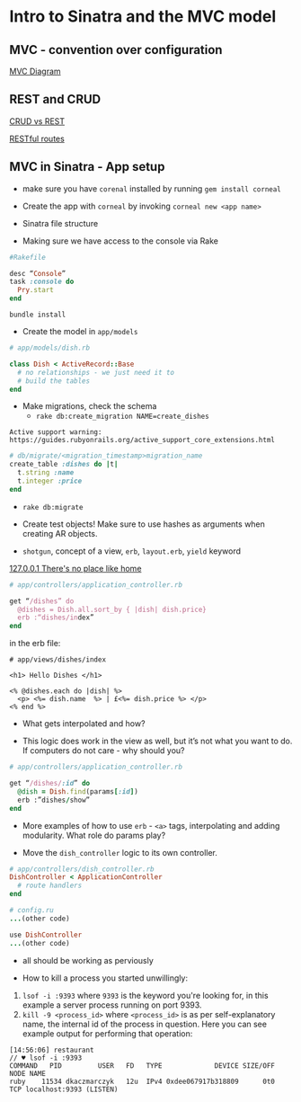 # Intro to Sinatra and the MVC model

## MVC - convention over configuration

[MVC Diagram](http://kriscroes.github.io/images/blog1/mvc.png)

## REST and CRUD

[CRUD vs REST](https://image.slidesharecdn.com/restvssoap-130104080511-phpapp01/95/rest-vs-soap-40-638.jpg?cb=1357286773)

[RESTful routes](https://i.imgur.com/omvB7JJ.png)

## MVC in Sinatra - App setup

- make sure you have `corenal` installed by running `gem install corneal`

- Create the app with `corneal` by invoking `corneal new <app name>`

- Sinatra file structure

- Making sure we have access to the console via Rake

```ruby
#Rakefile

desc “Console”
task :console do
  Pry.start
end
```

`bundle install`

- Create the model in `app/models`

```ruby
# app/models/dish.rb

class Dish < ActiveRecord::Base
  # no relationships - we just need it to
  # build the tables
end
```

- Make migrations, check the schema
  - `rake db:create_migration NAME=create_dishes`

```
Active support warning:
https://guides.rubyonrails.org/active_support_core_extensions.html
```

```ruby
# db/migrate/<migration_timestamp>migration_name
create_table :dishes do |t|
  t.string :name
  t.integer :price
end
```

- `rake db:migrate`

- Create test objects! Make sure to use hashes as arguments when creating AR objects.

- `shotgun`, concept of a view, `erb`, `layout.erb`, `yield` keyword

[127.0.0.1 There's no place like home](https://i.ytimg.com/vi/A_aw84mQNZE/maxresdefault.jpg)

```ruby
# app/controllers/application_controller.rb

get “/dishes” do
  @dishes = Dish.all.sort_by { |dish| dish.price}
  erb :“dishes/index”
end
```

in the erb file:

```erb
# app/views/dishes/index

<h1> Hello Dishes </h1>

<% @dishes.each do |dish| %>
  <p> <%= dish.name  %> | £<%= dish.price %> </p>
<% end %>
```

- What gets interpolated and how?

- This logic does work in the view as well, but it’s not what you want to do. If computers do not care - why should you?

```ruby
# app/controllers/application_controller.rb

get “/dishes/:id” do
  @dish = Dish.find(params[:id])
  erb :”dishes/show”
end
```

- More examples of how to use `erb` - `<a>` tags, interpolating and adding modularity. What role do params play?

- Move the `dish_controller` logic to its own controller.

```ruby
# app/controllers/dish_controller.rb
DishController < ApplicationController
  # route handlers
end
```

```ruby
# config.ru
...(other code)

use DishController
...(other code)
```

- all should be working as perviously

- How to kill a process you started unwillingly:

1. `lsof -i :9393` where `9393` is the keyword you're looking for, in this example a server process running on port 9393.
2. `kill -9 <process_id>` where `<process_id>` is as per self-explanatory name, the internal id of the process in question. Here you can see example output for performing that operation:

```
[14:56:06] restaurant
// ♥ lsof -i :9393
COMMAND   PID         USER   FD   TYPE             DEVICE SIZE/OFF NODE NAME
ruby    11534 dkaczmarczyk   12u  IPv4 0xdee067917b318809      0t0  TCP localhost:9393 (LISTEN)
```
